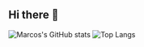 ## Hi there 👋

![Marcos's GitHub stats](https://github-readme-stats.vercel.app/api?username=emipe09&show_icons=true&theme=dracula)
![Top Langs](https://github-readme-stats.vercel.app/api/top-langs/?username=emipe09&langs_count=5&count_private=true&include_all_commits=true&hide=contribs&theme=dracula&hide=jupyter%20notebook&layout=compact)
